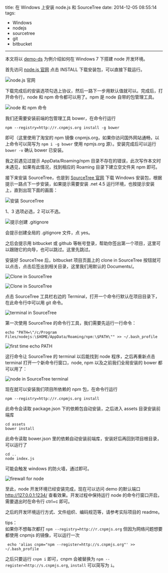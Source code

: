 title: 在 Windows 上安装 node.js 和 SourceTree
date: 2014-12-05 08:55:14
tags:
- Windows
- nodejs
- sourcetree
- git
- bitbucket
---

本文将以 [demo-ds](https://bitbucket.org/creditcloud-demo/demo-ds) 为例介绍如何在 Windows 7 下搭建 node 开发环境。

首先访问 [node.js 官网](http://nodejs.org/) 点击 INSTALL 下载安装包，可以直接下载运行。

![node.js 官网](/archives/2014-12-05-nodejs-on-windows/1.png)

下载完成后的安装选项勾选上协议，然后一路下一步用默认值就可以。完成后，打开命令行，node 和 npm 命令都可以用了。npm 是 node 自带的包管理工具。

![node 和 npm 命令](/archives/2014-12-05-nodejs-on-windows/2.png)

我们还需要安装前端的包管理工具 bower，在命令行运行

    npm --registry=http://r.cnpmjs.org install -g bower

即可（这里使用了淘宝的 npm 镜像 cnpmjs.org，如果你访问国外网站通畅，以上命令可以简写为 `npm i -g bower` 使用 npmjs.org 源）。安装完成后可以运行 `bower -v` 确认 bower 已安装。

我之前遇见过提示 AppData/Roaming/npm 目录不存在的错误，此次写作本文时未遇见，如果有此情况，找到相应的 Roaming 目录下建立空文件夹 npm 即可。

接下来安装 SourceTree，也是到 [SourceTree 官网](http://www.sourcetree.com/) 下载 Windows 安装包，根据提示一路点下一步安装，如果提示需要安装 .net 4.5 运行环境，也按提示安装上，直到出现下面的画面：

![安装 SourceTree](/archives/2014-12-05-nodejs-on-windows/3.png)

1、3 选项必选，2 可以不选。

![提示创建 .gitignore](/archives/2014-12-05-nodejs-on-windows/4.png)

会提示创建全局的 .gitignore 文件，点 yes。

之后会提示用 bitbucket 或 github 等帐号登录，帮助你签出第一个项目，这里可以跟随它的向导，也可以跳过。这里先跳过。

安装好 SourceTree 后，bitbucket 项目页面上的 clone in SourceTree 按钮就可以点击，点击后签出到相关目录，这里我们用默认的 Documents/。

![Clone in SourceTree](/archives/2014-12-05-nodejs-on-windows/5.png)

![Clone in SourceTree](/archives/2014-12-05-nodejs-on-windows/6.png)

点击 SourceTree 工具栏右边的 Terminal，打开一个命令行默认在项目目录下，在此命令行中可以用 git 命令。

![terminal in SourceTree](/archives/2014-12-05-nodejs-on-windows/7.png)

第一次使用 SourceTree 的命令行工具，我们需要先运行一行命令：

    echo "PATH=\"/c/Program Files/nodejs:\$HOME/AppData/Roaming/npm:\$PATH\"" >> ~/.bash_profile

![first time echo PATH](/archives/2014-12-05-nodejs-on-windows/8.png)

这行命令让 SourceTree 的 terminal 以后能找到 node 程序，之后再重新点击 terminal 打开一个新命令行窗口，node, npm 以及之前我们全局安装的 bower 都可以用了：

![node in SourceTree terminal](/archives/2014-12-05-nodejs-on-windows/9.png)

现在就可以安装我们项目所依赖的 npm 包，在命令行运行

    npm --registry=http://r.cnpmjs.org install

此命令会读取 package.json 下的依赖包自动安装，之后进入 assets 目录安装前端库

    cd assets
    bower install

此命令读取 bower.json 里的依赖自动安装前端库，安装好后再回到项目根目录，可以运行了

    cd ..
    node index.js

可能会触发 windows 的防火墙，通过即可。

![firewall for node](/archives/2014-12-05-nodejs-on-windows/10.png)

至此，node 开发环境已经安装完成，现在可以访问 demo 的默认端口 http://127.0.0.1:1234/ 查看效果。开发过程中保持运行 node 的命令行窗口开启，需要退出时在命令行 ctrl+c 即可。

之后的开发环境运行方式、文件组织、编码规范等，请参考实际项目的 readme。


tips：  
如果你不想每次都打 `npm --registry=http://r.cnpmjs.org` 但因为网络问题想要都使用 cnpmjs 的镜像，可以运行一次

     echo 'alias cnpm="npm --register=http://s.cnpmjs.org"' >> ~/.bash_profile

之后只要运行 `cnpm i` 即可，cnpm 会被替换为 `npm --register=http://s.cnpmjs.org`, `install` 可以简写为 `i`。
